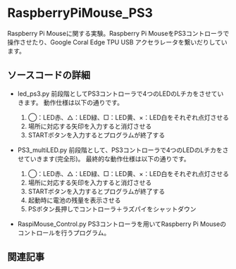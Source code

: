 # RaspberryPiMouse_PS3
Raspberry Pi Mouseに関する実験。Raspberry Pi MouseをPS3コントローラで操作させたり、Google Coral Edge TPU USB アクセラレータを繋いだりしています。

## ソースコードの詳細
- led_ps3.py
  前段階としてPS3コントローラで4つのLEDのLチカをさせていきます。
  動作仕様は以下の通りです。
  1. ◯：LED赤、△：LED緑、□：LED黄、×：LED白をそれぞれ点灯させる
  2. 場所に対応する矢印を入力すると消灯させる
  3. STARTボタンを入力するとプログラムが終了する

- PS3_multiLED.py
  前段階として、PS3コントローラで4つのLEDのLチカをさせていきます(完全形)。
  最終的な動作仕様は以下の通りです。
  1. ◯：LED赤、△：LED緑、□：LED黄、×：LED白をそれぞれ点灯させる
  2. 場所に対応する矢印を入力すると消灯させる
  3. STARTボタンを入力するとプログラムが終了する
  4. 起動時に電池の残量を表示させる
  5. PSボタン長押しでコントローラ＋ラズパイをシャットダウン

- RaspiMouse_Control.py
  PS3コントローラを用いてRaspberry Pi Mouseのコントロールを行うプログラム。


## 関連記事
